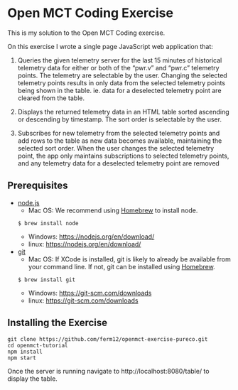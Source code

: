 # Open MCT Coding Exercise

This is my solution to the Open MCT Coding exercise. 

On this exercise I wrote a single page JavaScript web application that:
1. Queries the given telemetry server for the last 15 minutes of historical telemetry data for
either or both of the “pwr.v” and “pwr.c” telemetry points. The telemetry are 
selectable by the user. Changing the selected telemetry points results in only data
from the selected telemetry points being shown in the table. ie. data for a deselected
telemetry point are cleared from the table.

2. Displays the returned telemetry data in an HTML table sorted ascending or descending by
timestamp. The sort order is selectable by the user.

3. Subscribes for new telemetry from the selected telemetry points and add rows to the table
as new data becomes available, maintaining the selected sort order. When the user
changes the selected telemetry point, the app only maintains subscriptions to selected
telemetry points, and any telemetry data for a deselected telemetry point are 
removed

## Prerequisites

* [node.js](https://nodejs.org/en/)
    * Mac OS: We recommend using [Homebrew](https://brew.sh/) to install node.
    ```
    $ brew install node
    ```
    * Windows: https://nodejs.org/en/download/
    * linux: https://nodejs.org/en/download/
* [git](https://git-scm.com/)
    * Mac OS: If XCode is installed, git is likely to already be available from your command line. If not, git can be installed using [Homebrew](https://brew.sh/).
    ```
    $ brew install git
    ```
    * Windows: https://git-scm.com/downloads
    * linux: https://git-scm.com/downloads

## Installing the Exercise

```
git clone https://github.com/ferm12/openmct-exercise-pureco.git
cd openmct-tutorial
npm install
npm start
```
Once the server is running navigate to http://localhost:8080/table/ to display the table.
